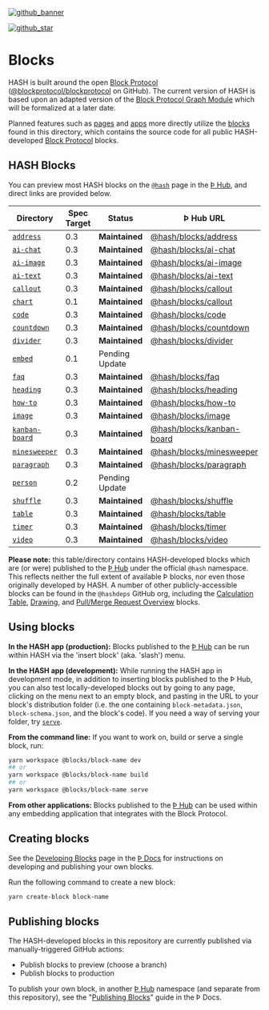 [github_banner]: https://hash.dev/?utm_medium=organic&utm_source=github_readme_hash-repo_blocks
[github_star]: https://github.com/hashintel/hash/tree/main/blocks#
[`address`]: https://github.com/hashintel/labs/tree/main/blocks/address
[`ai-chat`]: https://github.com/hashintel/labs/tree/main/blocks/ai-chat
[`ai-image`]: https://github.com/hashintel/labs/tree/main/blocks/ai-image
[`ai-text`]: https://github.com/hashintel/labs/tree/main/blocks/ai-text
[`callout`]: https://github.com/hashintel/labs/tree/main/blocks/callout
[`chart`]: https://github.com/hashintel/labs/tree/main/blocks/chart
[`code`]: https://github.com/hashintel/labs/tree/main/blocks/code
[`countdown`]: https://github.com/hashintel/labs/tree/main/blocks/countdown
[`divider`]: https://github.com/hashintel/labs/tree/main/blocks/divider
[`embed`]: https://github.com/hashintel/labs/tree/main/blocks/embed
[`faq`]: https://github.com/hashintel/labs/tree/main/blocks/faq
[`heading`]: https://github.com/hashintel/labs/tree/main/blocks/heading
[`how-to`]: https://github.com/hashintel/labs/tree/main/blocks/how-to
[`image`]: https://github.com/hashintel/labs/tree/main/blocks/image
[`kanban-board`]: https://github.com/hashintel/labs/tree/main/blocks/kanban-board
[`minesweeper`]: https://github.com/hashintel/labs/tree/main/blocks/minesweeper
[`paragraph`]: https://github.com/hashintel/labs/tree/main/blocks/paragraph
[`person`]: https://github.com/hashintel/labs/tree/main/blocks/person
[`shuffle`]: https://github.com/hashintel/labs/tree/main/blocks/shuffle
[`table`]: https://github.com/hashintel/labs/tree/main/blocks/table
[`timer`]: https://github.com/hashintel/labs/tree/main/blocks/timer
[`video`]: https://github.com/hashintel/labs/tree/main/blocks/video

[![github_banner](https://hash.ai/cdn-cgi/imagedelivery/EipKtqu98OotgfhvKf6Eew/5a38c5f3-6474-4b6c-71e6-ecf01914f000/github)][github_banner]

[![github_star](https://img.shields.io/github/stars/hashintel/hash?label=Star%20on%20GitHub&style=social)][github_star]

# Blocks

HASH is built around the open [Block Protocol](https://blockprotocol.org) ([@blockprotocol/blockprotocol](https://github.com/blockprotocol/blockprotocol) on GitHub). The current version of HASH is based upon an adapted version of the [Block Protocol Graph Module](https://blockprotocol.org/spec/graph) which will be formalized at a later date.

Planned features such as [pages](https://hash.ai/guide/pages) and [apps](https://hash.ai/guide/apps) more directly utilize the [blocks](https://hash.ai/guide/pages/blocks) found in this directory, which contains the source code for all public HASH-developed [Block Protocol](https://blockprotocol.org/) blocks.

## HASH Blocks

You can preview most HASH blocks on the [`@hash`](https://blockprotocol.org/@hash/blocks) page in the [Þ Hub](https://blockprotocol.org/hub), and direct links are provided below.

| Directory        | Spec Target | Status         | Þ Hub URL                                                                        | Description |
| ---------------- | ----------- | -------------- | -------------------------------------------------------------------------------- | ----------- |
| [`address`]      | 0.3         | **Maintained** | [@hash/blocks/address](https://blockprotocol.org/@hash/blocks/address)           |             |
| [`ai-chat`]      | 0.3         | **Maintained** | [@hash/blocks/ai-chat](https://blockprotocol.org/@hash/blocks/ai-chat)           |             |
| [`ai-image`]     | 0.3         | **Maintained** | [@hash/blocks/ai-image](https://blockprotocol.org/@hash/blocks/ai-image)         |             |
| [`ai-text`]      | 0.3         | **Maintained** | [@hash/blocks/ai-text](https://blockprotocol.org/@hash/blocks/ai-text)           |             |
| [`callout`]      | 0.3         | **Maintained** | [@hash/blocks/callout](https://blockprotocol.org/@hash/blocks/callout)           |             |
| [`chart`]        | 0.1         | **Maintained** | [@hash/blocks/callout](https://blockprotocol.org/@hash/blocks/chart)             |             |
| [`code`]         | 0.3         | **Maintained** | [@hash/blocks/code](https://blockprotocol.org/@hash/blocks/code)                 |             |
| [`countdown`]    | 0.3         | **Maintained** | [@hash/blocks/countdown](https://blockprotocol.org/@hash/blocks/countdown)       |             |
| [`divider`]      | 0.3         | **Maintained** | [@hash/blocks/divider](https://blockprotocol.org/@hash/blocks/divider)           |             |
| [`embed`]        | 0.1         | Pending Update |                                                                                  |             |
| [`faq`]          | 0.3         | **Maintained** | [@hash/blocks/faq](https://blockprotocol.org/@hash/blocks/faq)                   |             |
| [`heading`]      | 0.3         | **Maintained** | [@hash/blocks/heading](https://blockprotocol.org/@hash/blocks/heading)           |             |
| [`how-to`]       | 0.3         | **Maintained** | [@hash/blocks/how-to](https://blockprotocol.org/@hash/blocks/how-to)             |             |
| [`image`]        | 0.3         | **Maintained** | [@hash/blocks/image](https://blockprotocol.org/@hash/blocks/image)               |             |
| [`kanban-board`] | 0.3         | **Maintained** | [@hash/blocks/kanban-board](https://blockprotocol.org/@hash/blocks/kanban-board) |             |
| [`minesweeper`]  | 0.3         | **Maintained** | [@hash/blocks/minesweeper](https://blockprotocol.org/@hash/blocks/minesweeper)   |             |
| [`paragraph`]    | 0.3         | **Maintained** | [@hash/blocks/paragraph](https://blockprotocol.org/@hash/blocks/paragraph)       |             |
| [`person`]       | 0.2         | Pending Update |                                                                                  |             |
| [`shuffle`]      | 0.3         | **Maintained** | [@hash/blocks/shuffle](https://blockprotocol.org/@hash/blocks/shuffle)           |             |
| [`table`]        | 0.3         | **Maintained** | [@hash/blocks/table](https://blockprotocol.org/@hash/blocks/table)               |             |
| [`timer`]        | 0.3         | **Maintained** | [@hash/blocks/timer](https://blockprotocol.org/@hash/blocks/timer)               |             |
| [`video`]        | 0.3         | **Maintained** | [@hash/blocks/video](https://blockprotocol.org/@hash/blocks/video)               |             |

**Please note:** this table/directory contains HASH-developed blocks which are (or were) published to the [Þ Hub](https://blockprotocol.org/hub) under the official `@hash` namespace. This reflects neither the full extent of available Þ blocks, nor even those originally developed by HASH. A number of other publicly-accessible blocks can be found in the `@hashdeps` GitHub org, including the [Calculation Table](https://github.com/hashdeps/calculation-table-block), [Drawing](https://github.com/hashdeps/tldraw-block), and [Pull/Merge Request Overview](https://github.com/hashdeps/github-pr-overview) blocks.

## Using blocks

**In the HASH app (production):** Blocks published to the [Þ Hub](https://blockprotocol.org/hub) can be run within HASH via the 'insert block' (aka. 'slash') menu.

**In the HASH app (development):** While running the HASH app in development mode, in addition to inserting blocks published to the Þ Hub, you can also test locally-developed blocks out by going to any page, clicking on the menu next to an empty block, and pasting in the URL to your block's distribution folder (i.e. the one containing `block-metadata.json`, `block-schema.json`, and the block's code). If you need a way of serving your folder, try [`serve`](https://github.com/vercel/serve).

**From the command line:** If you want to work on, build or serve a single block, run:

```sh
yarn workspace @blocks/block-name dev
## or
yarn workspace @blocks/block-name build
## or
yarn workspace @blocks/block-name serve
```

**From other applications:** Blocks published to the [Þ Hub](https://blockprotocol.org/hub) can be used within any embedding application that integrates with the Block Protocol.

## Creating blocks

See the [Developing Blocks](https://blockprotocol.org/docs/developing-blocks) page in the [Þ Docs](https://blockprotocol.org/docs) for instructions on developing and publishing your own blocks.

Run the following command to create a new block:

```sh
yarn create-block block-name
```

## Publishing blocks

The HASH-developed blocks in this repository are currently published via manually-triggered GitHub actions:

- Publish blocks to preview (choose a branch)
- Publish blocks to production

To publish your own block, in another [Þ Hub](https://blockprotocol.org/hub) namespace (and separate from this repository), see the "[Publishing Blocks](https://blockprotocol.org/docs/blocks/develop#publish)" guide in the Þ Docs.
